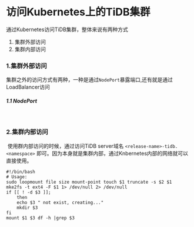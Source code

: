 # 访问Kubernetes上的TiDB集群

通过Kubernetes访问TiDB集群，整体来说有两种方式

1. 集群外部访问
2. 集群内部访问

### 1.集群外部访问

​       集群之外的访问方式有两种，一种是通过`NodePort`暴露端口,还有就是通过LoadBalancer访问

##### 1.1 NodePort 



​      

### 2.集群内部访问

​       使用群内部访问的时候，通过访问TiDB server域名  `<release-name>-tidb.<namespace>` 即可。因为本身就是集群内部，通过Knbernetes内部的网络就可以直接使用。



```shell
#!/bin/bash
# Usage:
sudo loopmount file size mount-point touch $1 truncate -s $2 $1 
mke2fs -t ext4 -F $1 1> /dev/null 2> /dev/null 
if [[ ! -d $3 ]];
    then 
    echo $3 " not exist, creating..." 
    mkdir $3 
fi 
mount $1 $3 df -h |grep $3
```





